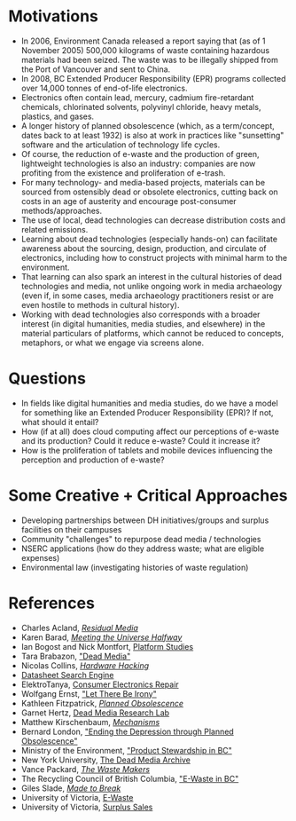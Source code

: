 # Motivations 

* In 2006, Environment Canada released a report saying that (as of 1 November 2005) 500,000 kilograms of waste containing hazardous materials had been seized. The waste was to be illegally shipped from the Port of Vancouver and sent to China. 
* In 2008, BC Extended Producer Responsibility (EPR) programs collected over 14,000 tonnes of end-of-life electronics.  
* Electronics often contain lead, mercury, cadmium fire-retardant chemicals, chlorinated solvents, polyvinyl chloride, heavy metals, plastics, and gases.
* A longer history of planned obsolescence (which, as a term/concept, dates back to at least 1932) is also at work in practices like "sunsetting" software and the articulation of technology life cycles.  
* Of course, the reduction of e-waste and the production of green, lightweight technologies is also an industry: companies are now profiting from the existence and proliferation of e-trash. 
* For many technology- and media-based projects, materials can be sourced from ostensibly dead or obsolete electronics, cutting back on costs in an age of austerity and encourage post-consumer methods/approaches.   
* The use of local, dead technologies can decrease distribution costs and related emissions.  
* Learning about dead technologies (especially hands-on) can facilitate awareness about the sourcing, design, production, and circulate of electronics, including how to construct projects with minimal harm to the environment.  
* That learning can also spark an interest in the cultural histories of dead technologies and media, not unlike ongoing work in media archaeology (even if, in some cases, media archaeology practitioners resist or are even hostile to methods in cultural history).  
* Working with dead technologies also corresponds with a broader interest (in digital humanities, media studies, and elsewhere) in the material particulars of platforms, which cannot be reduced to concepts, metaphors, or what we engage via screens alone.  

# Questions

* In fields like digital humanities and media studies, do we have a model for something like an Extended Producer Responsibility (EPR)? If not, what should it entail? 
* How (if at all) does cloud computing affect our perceptions of e-waste and its production? Could it reduce e-waste? Could it increase it? 
* How is the proliferation of tablets and mobile devices influencing the perception and production of e-waste? 

# Some Creative + Critical Approaches 

* Developing partnerships between DH initiatives/groups and surplus facilities on their campuses 
* Community "challenges" to repurpose dead media / technologies  
* NSERC applications (how do they address waste; what are eligible expenses) 
* Environmental law (investigating histories of waste regulation) 

# References 

* Charles Acland, [*Residual Media*](http://www.upress.umn.edu/book-division/books/residual-media)
* Karen Barad, [*Meeting the Universe Halfway*](http://www.dukeupress.edu/Meeting-the-Universe-Halfway/) 
* Ian Bogost and Nick Montfort, [Platform Studies](http://platformstudies.com/) 
* Tara Brabazon, ["Dead Media"](http://firstmonday.org/ojs/index.php/fm/article/view/4466/3701)
* Nicolas Collins, [*Hardware Hacking*](http://www.nicolascollins.com/texts/originalhackingmanual.pdf) 
* [Datasheet Search Engine](http://www.datasheets360.com/?se=ggka&setag=d360?se=ggka&setag=d360&cid=paidsearch&gclid=CLyJubeT0boCFex7QgodACQANA)
* ElektroTanya, [Consumer Electronics Repair](http://elektrotanya.com/) 
* Wolfgang Ernst, ["Let There Be Irony"](http://onlinelibrary.wiley.com/doi/10.1111/j.1467-8365.2005.00479.x/abstract) 
* Kathleen Fitzpatrick, [*Planned Obsolescence*](http://www.plannedobsolescence.net/about/) 
* Garnet Hertz, [Dead Media Research Lab](http://en.wikipedia.org/wiki/Dead_Media_Project) 
* Matthew Kirschenbaum, [*Mechanisms*](http://mitpress.mit.edu/books/mechanisms) 
* Bernard London, ["Ending the Depression through Planned Obsolescence"](http://upload.wikimedia.org/wikipedia/commons/2/27/London_(1932)_Ending_the_depression_through_planned_obsolescence.pdf)
* Ministry of the Environment, ["Product Stewardship in BC"](http://www.env.gov.bc.ca/epd/recycling/history/) 
* New York University, [The Dead Media Archive](http://cultureandcommunication.org/deadmedia/index.php/Main_Page) 
* Vance Packard, [*The Waste Makers*](http://books.google.ca/books/about/The_waste_makers.html?id=AbgxAQAAIAAJ) 
* The Recycling Council of British Columbia, ["E-Waste in BC"](http://www.rcbc.ca/education/hot-topics/e-waste) 
* Giles Slade, [*Made to Break*](http://books.google.ca/books/about/Made_to_Break.html?id=YMoxdac6J-cC)
* University of Victoria, [E-Waste](http://web.uvic.ca/purc/ewaste.php) 
* University of Victoria, [Surplus Sales](http://web.uvic.ca/purc/asset.ph) 

